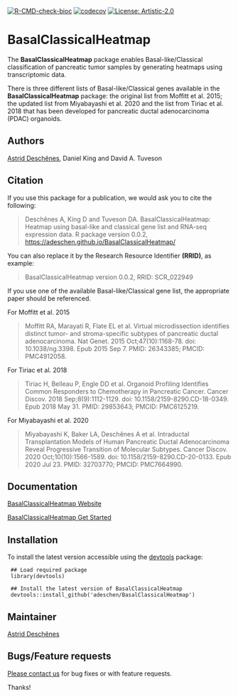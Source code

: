 <!-- badges: start -->
[![R-CMD-check-bioc](https://github.com/adeschen/BasalClassicalHeatmap/actions/workflows/check-bioc.yaml/badge.svg)](https://github.com/adeschen/BasalClassicalHeatmap/actions/workflows/check-bioc.yaml)
[![codecov](https://codecov.io/gh/adeschen/BasalClassicalHeatmap/branch/main/graph/badge.svg?token=XVKU8S1E2R)](https://codecov.io/gh/adeschen/BasalClassicalHeatmap)
[![License: Artistic-2.0](https://img.shields.io/badge/License-Artistic%202.0-0298c3.svg)](https://opensource.org/licenses/Artistic-2.0)
<!-- badges: end -->

# BasalClassicalHeatmap

The __BasalClassicalHeatmap__ package enables Basal-like/Classical 
classification of pancreatic tumor 
samples by generating heatmaps using transcriptomic data. 

There is three different lists of Basal-like/Classical genes 
available in the __BasalClassicalHeatmap__ package: the original list 
from Moffitt et al. 2015; the 
updated list from Miyabayashi et al. 2020 and the list from 
Tiriac et al. 2018 that has been developed for pancreatic ductal 
adenocarcinoma (PDAC) organoids.


## Authors ##

[Astrid Desch&ecirc;nes](http://ca.linkedin.com/in/astriddeschenes "Astrid Desch&ecirc;nes"),
Daniel King and
David A. Tuveson


## Citation ##

If you use this package for a publication, we would ask you 
to cite the following:

> Deschênes A, King D and Tuveson DA. BasalClassicalHeatmap: Heatmap using basal-like and classical gene list and RNA-seq expression data. R package version 0.0.2, https://adeschen.github.io/BasalClassicalHeatmap/ 
  
You can also replace it by the Research Resource Identifier __(RRID)__, as 
example:

>   BasalClassicalHeatmap version 0.0.2, RRID: SCR_022949

If you use one of the available Basal-like/Classical gene list, the appropriate
paper should be referenced.

For Moffitt et al. 2015

> Moffitt RA, Marayati R, Flate EL et al. Virtual microdissection identifies distinct tumor- and stroma-specific subtypes of pancreatic ductal adenocarcinoma. Nat Genet. 2015 Oct;47(10):1168-78. doi: 10.1038/ng.3398. Epub 2015 Sep 7. PMID: 26343385; PMCID: PMC4912058.

For Tiriac et al. 2018

> Tiriac H, Belleau P, Engle DD et al. Organoid Profiling Identifies Common Responders to Chemotherapy in Pancreatic Cancer. Cancer Discov. 2018 Sep;8(9):1112-1129. doi: 10.1158/2159-8290.CD-18-0349. Epub 2018 May 31. PMID: 29853643; PMCID: PMC6125219.

For Miyabayashi et al. 2020

> Miyabayashi K, Baker LA, Deschênes A et al. Intraductal Transplantation Models of Human Pancreatic Ductal Adenocarcinoma Reveal Progressive Transition of Molecular Subtypes. Cancer Discov. 2020 Oct;10(10):1566-1589. doi: 10.1158/2159-8290.CD-20-0133. Epub 2020 Jul 23. PMID: 32703770; PMCID: PMC7664990.


## Documentation ##

[BasalClassicalHeatmap Website](https://adeschen.github.io/BasalClassicalHeatmap/)

[BasalClassicalHeatmap Get Started](https://adeschen.github.io/BasalClassicalHeatmap/articles/BasalClassicalHeatmap.html)

## Installation ##

To install the latest version accessible using the [devtools](https://cran.r-project.org/web/packages/devtools/index.html) 
package:

     ## Load required package
     library(devtools)

     ## Install the latest version of BasalClassicalHeatmap
     devtools::install_github('adeschen/BasalClassicalHeatmap')



## Maintainer

[Astrid Desch&ecirc;nes](https://github.com/adeschen/ "Astrid Desch&ecirc;nes")


## Bugs/Feature requests ##

[Please contact us](https://github.com/adeschen/BasalClassicalHeatmap/issues) for bug fixes or with feature requests. 

Thanks!

